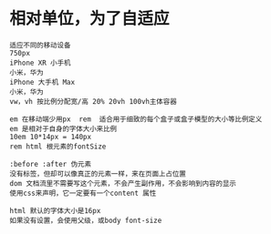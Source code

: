 # 相对单位，为了自适应
    适应不同的移动设备
    750px 
    iPhone XR 小手机
    小米，华为
    iPhone 大手机 Max
    小米，华为
    vw，vh 按比例分配宽/高 20% 20vh 100vh主体容器

    em 在移动端少用px  rem  适合用于细致的每个盒子或盒子模型的大小等比例定义
    em 是相对于自身的字体大小来比例
    10em 10*14px = 140px
    rem html 根元素的fontSize

    :before :after 伪元素
    没有标签，但却可以像真正的元素一样，来在页面上占位置
    dom 文档流里不需要写这个元素，不会产生副作用，不会影响到内容的显示
    使用css来声明，它一定要有一个content 属性

    html 默认的字体大小是16px
    如果没有设置，会使用父级，或body font-size